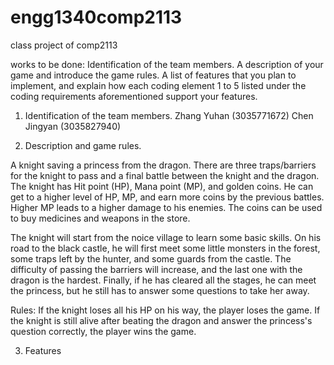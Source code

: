 # engg1340comp2113
class project of comp2113

works to be done:
Identification of the team members.
A description of your game and introduce the game rules.
A list of features that you plan to implement, and explain how each coding element 1 to 5 listed under the coding requirements aforementioned support your features.

1. Identification of the team members.
Zhang Yuhan (3035771672)
Chen Jingyan (3035827940)

2. Description and game rules.

A knight saving a princess from the dragon. There are three traps/barriers for the knight to pass and a final battle between the knight and the dragon. 
The knight has Hit point (HP), Mana point (MP), and golden coins. He can get to a higher level of HP, MP, and earn more coins by the previous battles. Higher MP leads to a higher damage to his enemies. The coins can be used to buy medicines and weapons in the store. 

The knight will start from the noice village to learn some basic skills. On his road to the black castle, he will first meet some little monsters in the forest, some traps left by the hunter, and some guards from the castle. The difficulty of passing the barriers will increase, and the last one with the dragon is the hardest. Finally, if he has cleared all the stages, he can meet the princess, but he still has to answer some questions to take her away. 

Rules:
If the knight loses all his HP on his way, the player loses the game.
If the knight is still alive after beating the dragon and answer the princess's question correctly, the player wins the game.

3. Features

